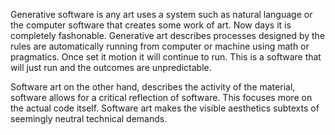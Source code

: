 Generative software is any art uses a system such as natural language or the computer software that creates some work of art. Now days it is completely fashonable. Generative art describes processes designed by the rules are automatically running from computer or machine using math or pragmatics. Once set it motion it will continue to run. This is a software that will just run and the outcomes are unpredictable.

Software art on the other hand, describes the activity of the material, software allows for a critical reflection of software. This focuses more on the actual code itself. Software art makes the visible aesthetics subtexts of seemingly neutral technical demands. 
